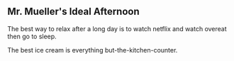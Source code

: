 ## Mr. Mueller's Ideal Afternoon

The best way to relax after a long day is to watch netflix and watch overeat then go to sleep.

The best ice cream is everything but-the-kitchen-counter.